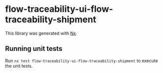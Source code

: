 # flow-traceability-ui-flow-traceability-shipment

This library was generated with [Nx](https://nx.dev).

## Running unit tests

Run `nx test flow-traceability-ui-flow-traceability-shipment` to execute the unit tests.

